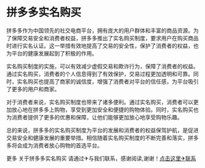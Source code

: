 # 拼多多实名购买

拼多多作为中国领先的社交电商平台，拥有庞大的用户群体和丰富的商品资源。为了保障交易安全和消费者权益，拼多多推出了实名购买制度，要求用户在购买商品时进行实名认证。这一举措有效地提高了交易的安全性，保护了消费者的权益，也为平台的健康发展起到了积极的作用。

实名购买制度的实施，可以有效减少虚假交易和欺诈行为，保障了消费者的权益。通过实名购买，消费者的个人信息得到了有效保护，交易过程更加透明和可靠。同时，实名购买也提高了商家的诚信度，增强了消费者对平台的信任感，为平台吸引了更多的用户和商家。

对于消费者来说，实名购买制度也带来了诸多便利。通过实名购买，消费者可以更加放心地在拼多多上购物，享受到更加安全和便捷的购物体验。同时，实名购买也为消费者提供了更多的优惠和保障，让他们能够更加放心地享受购物乐趣。

总的来说，拼多多的实名购买制度为平台的发展和消费者的权益保驾护航，是促进交易安全和健康发展的重要举措。相信随着实名购买制度的不断完善和落实，拼多多将会成为消费者放心购物的首选平台。

更多 关于拼多多实名购买 请通过✈与我们联系，感谢阅读,谢谢！[点击这里✈联系](https://t.me/LM999bot)